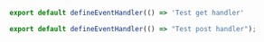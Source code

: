 ```ts [server/api/test.get.ts]
export default defineEventHandler(() => 'Test get handler'
```

```ts [server/api/test.post.ts]
export default defineEventHandler(() => "Test post handler");
```
